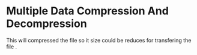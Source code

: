 # Multiple Data Compression And Decompression  
This will compressed the file so it size could be reduces for transfering the  file .
